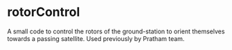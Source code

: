 # rotorControl
A small code to control the rotors of the ground-station to orient themselves towards a passing satellite. Used previously by Pratham team.
